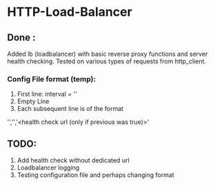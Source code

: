# HTTP-Load-Balancer
## Done :
Added lb (loadbalancer) with basic reverse proxy functions and server health checking. Tested on various types of requests from http_client.

### Config File format (temp):

1. First line: interval = '<interval in seconds>'
2. Empty Line
3. Each subsequent line is of the format 

'<server url>','<bool for dedicated health check>','<health check url (only if previous was true)>'

## TODO:
1. Add health check without dedicated url
2. Loadbalancer logging
3. Testing configuration file and perhaps changing format

